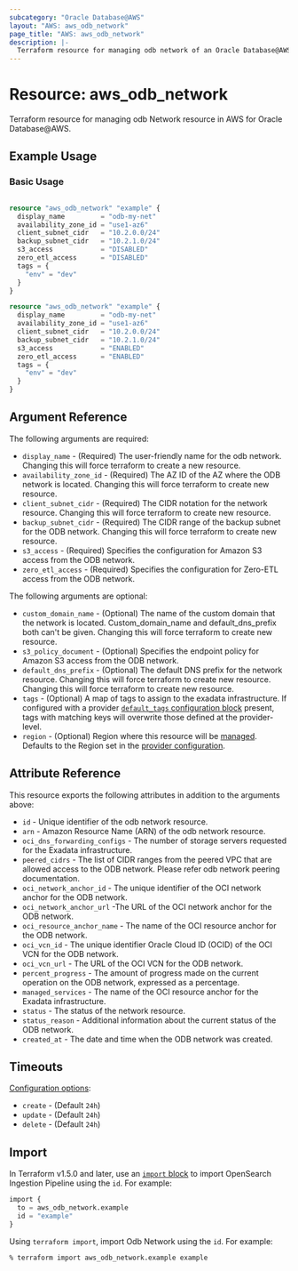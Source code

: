 ```yaml
---
subcategory: "Oracle Database@AWS"
layout: "AWS: aws_odb_network"
page_title: "AWS: aws_odb_network"
description: |-
  Terraform resource for managing odb network of an Oracle Database@AWS.
---
```


# Resource: aws_odb_network

Terraform resource for managing odb Network resource in AWS for Oracle Database@AWS.

## Example Usage

### Basic Usage

```terraform

resource "aws_odb_network" "example" {
  display_name         = "odb-my-net"
  availability_zone_id = "use1-az6"
  client_subnet_cidr   = "10.2.0.0/24"
  backup_subnet_cidr   = "10.2.1.0/24"
  s3_access            = "DISABLED"
  zero_etl_access      = "DISABLED"
  tags = {
    "env" = "dev"
  }
}

resource "aws_odb_network" "example" {
  display_name         = "odb-my-net"
  availability_zone_id = "use1-az6"
  client_subnet_cidr   = "10.2.0.0/24"
  backup_subnet_cidr   = "10.2.1.0/24"
  s3_access            = "ENABLED"
  zero_etl_access      = "ENABLED"
  tags = {
    "env" = "dev"
  }
}
```

## Argument Reference

The following arguments are required:

* `display_name` - (Required) The user-friendly name for the odb network. Changing this will force terraform to create a new resource.
* `availability_zone_id` - (Required) The AZ ID of the AZ where the ODB network is located. Changing this will force terraform to create new resource.
* `client_subnet_cidr` - (Required) The CIDR notation for the network resource. Changing this will force terraform to create new resource.
* `backup_subnet_cidr` - (Required) The CIDR range of the backup subnet for the ODB network. Changing this will force terraform to create new resource.
* `s3_access` - (Required) Specifies the configuration for Amazon S3 access from the ODB network.
* `zero_etl_access` - (Required) Specifies the configuration for Zero-ETL access from the ODB network.

The following arguments are optional:

* `custom_domain_name` - (Optional) The name of the custom domain that the network is located. Custom_domain_name and default_dns_prefix both can't be given. Changing this will force terraform to create new resource.
* `s3_policy_document` - (Optional) Specifies the endpoint policy for Amazon S3 access from the ODB network.
* `default_dns_prefix` - (Optional) The default DNS prefix for the network resource. Changing this will force terraform to create new resource. Changing this will force terraform to create new resource.
* `tags` - (Optional) A map of tags to assign to the exadata infrastructure. If configured with a provider [`default_tags` configuration block](https://registry.terraform.io/providers/hashicorp/aws/latest/docs#default_tags-configuration-block) present, tags with matching keys will overwrite those defined at the provider-level.
* `region` - (Optional) Region where this resource will be [managed](https://docs.aws.amazon.com/general/latest/gr/rande.html#regional-endpoints). Defaults to the Region set in the [provider configuration](https://registry.terraform.io/providers/hashicorp/aws/latest/docs#aws-configuration-reference).


## Attribute Reference

This resource exports the following attributes in addition to the arguments above:

* `id` - Unique identifier of the odb network resource.
* `arn` - Amazon Resource Name (ARN) of the odb network resource.
* `oci_dns_forwarding_configs` - The number of storage servers requested for the Exadata infrastructure.
* `peered_cidrs` - The list of CIDR ranges from the peered VPC that are allowed access to the ODB network. Please refer odb network peering documentation.
* `oci_network_anchor_id` - The unique identifier of the OCI network anchor for the ODB network.
* `oci_network_anchor_url` -The URL of the OCI network anchor for the ODB network.
* `oci_resource_anchor_name` - The name of the OCI resource anchor for the ODB network.
* `oci_vcn_id` - The unique identifier  Oracle Cloud ID (OCID) of the OCI VCN for the ODB network.
* `oci_vcn_url` - The URL of the OCI VCN for the ODB network.
* `percent_progress` - The amount of progress made on the current operation on the ODB network, expressed as a percentage.
* `managed_services` - The name of the OCI resource anchor for the Exadata infrastructure.
* `status` - The status of the network resource.
* `status_reason` - Additional information about the current status of the ODB network.
* `created_at` - The date and time when the ODB network was created.

## Timeouts

[Configuration options](https://developer.hashicorp.com/terraform/language/resources/syntax#operation-timeouts):

* `create` - (Default `24h`)
* `update` - (Default `24h`)
* `delete` - (Default `24h`)

## Import

In Terraform v1.5.0 and later, use an [`import` block](https://developer.hashicorp.com/terraform/language/import) to import OpenSearch Ingestion Pipeline using the `id`. For example:

```terraform
import {
  to = aws_odb_network.example
  id = "example"
}
```

Using `terraform import`, import Odb Network using the `id`. For example:

```console
% terraform import aws_odb_network.example example
```
